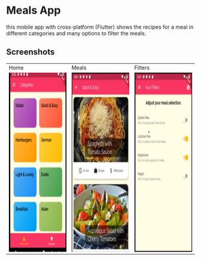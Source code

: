 # Meals App
this mobile app with cross-platform (Flutter) shows the recipes for a meal in different categories and many options to filter the meals.


## Screenshots

<table>
  <tr>
    <td>Home</td>
     <td>Meals</td>
     <td>Filters</td>
  </tr>
  <tr>
    <td><img src="screenshots/meal.png" width=270 height=480></td>
    <td><img src="screenshots/meal2.png" width=270 height=480></td>
    <td><img src="screenshots/meal3.png" width=270 height=480></td>
  </tr>
 </table>

